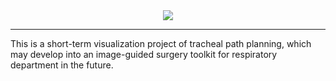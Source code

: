 
<div align=center>

<img src="https://keenster-1300019754.cos.ap-shanghai-fsi.myqcloud.com/logo_final.png"/>

</div>

---

This is a short-term visualization project of tracheal path planning, which may develop into an image-guided surgery toolkit for respiratory department in the future. 


